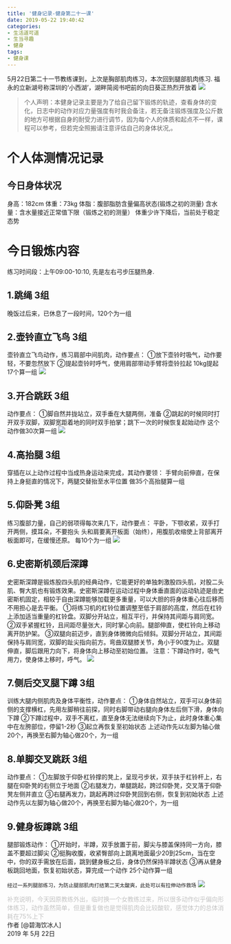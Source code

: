 ```yaml
---
title: '健身记录-健身第二十一课'
date: 2019-05-22 19:40:42
categories:
- 生活道可道
- 生当寻趣
- 健身
tags:
- 健身课
---
```



5月22日第二十一节教练课到，上次是胸部肌肉练习，本次回到腿部肌肉练习.
福永的立新湖号称深圳的‘小西湖’，湖畔简阅书吧前的向日葵正热烈开放着
![](https://raw.githubusercontent.com/liruixue/muqiaosite/master/images/life-gym/class21-home.jpg)
<!-- more -->
>个人声明：本健身记录主要是为了给自己留下锻炼的轨迹，查看身体的变化，日志中的动作对应力量强度有时我会备注，若无备注锻炼强度及公斤数的地方可根据自身的耐受力进行调节，因为每个人的体质和起点不一样，课程可以参考，但若完全照搬请注意评估自己的身体状况,。


#  个人体测情况记录
##  今日身体状况
身高：182cm
体重：73kg
体脂：腹部脂肪含量偏高状态(锻炼之初的测量)
含水量：含水量接近正常值下限（锻炼之初的测量）
体重少许下降后，当前处于稳定态势
#  今日锻炼内容
练习时间段：上午09:00-10:10, 先是左右弓步压腿热身.
##  1.跳绳   3组
晚饭过后来，已休息了一段时间，120个为一组
##  2.壶铃直立飞鸟   3组
壶铃直立飞鸟动作，练习肩部中间肌肉，动作要点：
①放下壶铃时吸气，动作要轻，不要忽然放下
②提起壶铃时呼气，使用肩部带动手臂将壶铃拉起
10kg提起17个算一组
![](https://raw.githubusercontent.com/liruixue/muqiaosite/master/images/life-gym/class1-huling.gif)
##  3.开合跳跃   3组
动作要点：
①脚自然并拢站立，双手垂在大腿两侧，准备
②跳起的时候同时打开双手双脚，双脚宽距着地的同时双手拍掌；跳下一次的时候恢复起始动作
这个动作做30次算一组
![](https://raw.githubusercontent.com/liruixue/muqiaosite/master/images/life-gym/class1-jump-papa.gif)
##  4.高抬腿   3组
穿插在以上动作过程中当成热身运动来完成，其动作要领：
手臂向前伸直，在保持上身挺直的情况下，两腿交替抬至水平位置
做35个高抬腿算一组

##  5.仰卧凳  3组
练习腹部力量，自己的弱项得每次来几下，动作要点：
平卧，下颚收紧，双手打开两侧，摸耳朵，不要抱头
头和肩要离开板面（始终），用腹肌收缩使上背部离开板面即可，在缓慢还原。
每10个为一组
![](https://raw.githubusercontent.com/liruixue/muqiaosite/master/images/life-gym/class2-yangwodeng.jpg)

##  6.史密斯机颈后深蹲
史密斯深蹲是锻炼股四头肌的经典动作，它能更好的单独刺激股四头肌，对股二头肌、臀大肌也有锻炼效果。史密斯深蹲在运动过程中身体垂直面的运动轨迹是由史密斯机固定，相较于自由深蹲能够加载更多重量，可以大胆的将身体重心往后移而不用担心是去平衡。
①将练习机的杠铃位置调整至低于肩部的高度，然后在杠铃上添加适当重量的杠铃盘。双脚分开站立，相互平行，并保持其间距与肩同宽。
②双手紧握杠铃，且间距尽量张大，同时掌心向前。腿部伸直，使杠铃向上移动离开防护架。
③双腿向前迈步，直到身体微微向后倾斜。双脚分开站立，其间距保持与肩同宽，双脚的趾尖指向前方。弯曲双腿膝关节，角小于90度为止。双腿伸直，脚后跟用力向下，将身体向上移动至初始位置。
注意：下蹲动作时，吸气用力，使身体上移时，呼气。
![](https://raw.githubusercontent.com/liruixue/muqiaosite/master/images/life-gym/class21-smith-shendun.gif)
##  7.侧后交叉腿下蹲  3组
训练大腿内侧肌肉及身体平衡性，动作要点：
①身体自然站立，双手可以身体前侧的支撑横杠，先用左脚稍往前探，同时右脚带动右腿向身体左后侧下滑，身体向下蹲
②下蹲过程中，双手不离杠，直至身体无法继续向下为止，此时身体重心集中在左胯部位，停留1-2秒
③起立再恢复至初始状态
上述动作先以左脚为轴心做20个，再换至右脚为轴心做20个，为一组
##  8.单脚交叉跳跃  3组

动作要点：
①左脚放于仰卧杠铃撑的凳上，呈现弓步状，双手扶于杠铃杆上，右腿在仰卧凳的右侧立于地面
②右腿发力，单腿跳起，跨过仰卧凳，交叉落于仰卧凳左侧并直立
③右腿再发力，跳起再跨过仰卧凳回到右侧，恢复到初始状态
上述动作先以左脚为轴心做20个，再换至右脚为轴心做20个，为一组


##  9.健身板蹲跳  3组
腿部锻炼动作：
①开始时，半蹲，双手放置于前，脚尖与膝盖保持同一方向，膝盖不要超过脚尖
②挺胸收腹，收紧臀部向上跳离地面最少20到25cm，当在空中，你的双手需放在后面，跳到健身板之后，身体仍然保持半蹲状态
③再从健身板跳回地面，恢复初始状态，算完成一个动作
25个动作算一组


`经过一系列腿部练习，为防止腿部肌肉打结第二天太酸爽，此处可以有拉伸动作救场`
![](https://raw.githubusercontent.com/liruixue/muqiaosite/master/images/life-gym/class9-lashen1.gif)


<font color=#c3c3c3>补充说明，今天因原教练外出，临时换一个女教练过来，所以很多动作似乎偏向形体练习，动作虽然简单，但是重复做也是觉得肌肉会比较酸软，感觉体力的总体消耗在75%上下</font>
</br>
作者 [@碧海饮冰人]    
2019 年 5月 22日    



